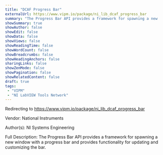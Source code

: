 ```yaml
---
title: "DCAF Progress Bar"
externalUrl: https://www.vipm.io/package/ni_lib_dcaf_progress_bar
summary: "The Progress Bar API provides a framework for spawning a new window with a progress bar and provides functionality for updating and customizing the bar.."
showSummary: true
showAuthor: false
showEdit: false
showData: false
showViews: false
showReadingTime: false
showWordCount: false
showBreadcrumbs: false
showHeadingAnchors: false
sharingLinks: false
showZenMode: false
showPagination: false
showRelatedContent: false
draft: true
tags:
 - "VIPM"
 - "NI LabVIEW Tools Network"
---
```


Redirecting to https://www.vipm.io/package/ni_lib_dcaf_progress_bar

Vendor: National Instruments

Author(s): NI Systems Engineering
 
Full Description:
The Progress Bar API provides a framework for spawning a new window with a progress bar and provides functionality for updating and customizing the bar.